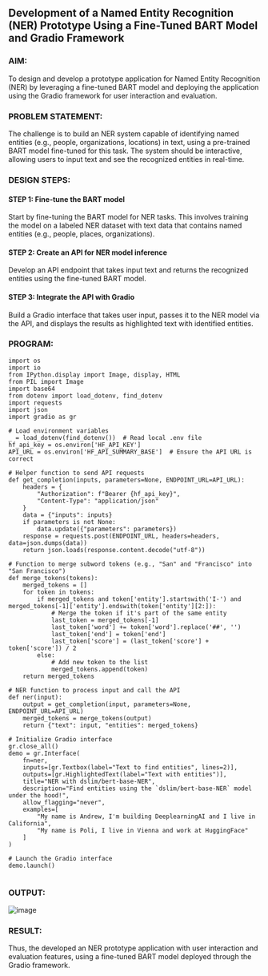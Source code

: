 ## Development of a Named Entity Recognition (NER) Prototype Using a Fine-Tuned BART Model and Gradio Framework

### AIM:
To design and develop a prototype application for Named Entity Recognition (NER) by leveraging a fine-tuned BART model and deploying the application using the Gradio framework for user interaction and evaluation.

### PROBLEM STATEMENT:
The challenge is to build an NER system capable of identifying named entities (e.g., people, organizations, locations) in text, using a pre-trained BART model fine-tuned for this task. The system should be interactive, allowing users to input text and see the recognized entities in real-time.


### DESIGN STEPS:

#### STEP 1: Fine-tune the BART model
Start by fine-tuning the BART model for NER tasks. This involves training the model on a labeled NER dataset with text data that contains named entities (e.g., people, places, organizations).

#### STEP 2: Create an API for NER model inference
Develop an API endpoint that takes input text and returns the recognized entities using the fine-tuned BART model.

#### STEP 3: Integrate the API with Gradio
Build a Gradio interface that takes user input, passes it to the NER model via the API, and displays the results as highlighted text with identified entities.


### PROGRAM:
```
import os
import io
from IPython.display import Image, display, HTML
from PIL import Image
import base64 
from dotenv import load_dotenv, find_dotenv
import requests
import json
import gradio as gr

# Load environment variables
_ = load_dotenv(find_dotenv())  # Read local .env file
hf_api_key = os.environ['HF_API_KEY']
API_URL = os.environ['HF_API_SUMMARY_BASE']  # Ensure the API URL is correct

# Helper function to send API requests
def get_completion(inputs, parameters=None, ENDPOINT_URL=API_URL): 
    headers = {
        "Authorization": f"Bearer {hf_api_key}",
        "Content-Type": "application/json"
    }
    data = {"inputs": inputs}
    if parameters is not None:
        data.update({"parameters": parameters})
    response = requests.post(ENDPOINT_URL, headers=headers, data=json.dumps(data))
    return json.loads(response.content.decode("utf-8"))

# Function to merge subword tokens (e.g., "San" and "Francisco" into "San Francisco")
def merge_tokens(tokens):
    merged_tokens = []
    for token in tokens:
        if merged_tokens and token['entity'].startswith('I-') and merged_tokens[-1]['entity'].endswith(token['entity'][2:]):
            # Merge the token if it's part of the same entity
            last_token = merged_tokens[-1]
            last_token['word'] += token['word'].replace('##', '')
            last_token['end'] = token['end']
            last_token['score'] = (last_token['score'] + token['score']) / 2
        else:
            # Add new token to the list
            merged_tokens.append(token)
    return merged_tokens

# NER function to process input and call the API
def ner(input):
    output = get_completion(input, parameters=None, ENDPOINT_URL=API_URL)
    merged_tokens = merge_tokens(output)
    return {"text": input, "entities": merged_tokens}

# Initialize Gradio interface
gr.close_all()
demo = gr.Interface(
    fn=ner,
    inputs=[gr.Textbox(label="Text to find entities", lines=2)],
    outputs=[gr.HighlightedText(label="Text with entities")],
    title="NER with dslim/bert-base-NER",
    description="Find entities using the `dslim/bert-base-NER` model under the hood!",
    allow_flagging="never",
    examples=[
        "My name is Andrew, I'm building DeeplearningAI and I live in California",
        "My name is Poli, I live in Vienna and work at HuggingFace"
    ]
)

# Launch the Gradio interface
demo.launch()


```

### OUTPUT:
![image](https://github.com/user-attachments/assets/1684b7bc-6313-4403-862c-7d63935b72f4)

### RESULT:
Thus, the developed an NER prototype application with user interaction and evaluation features, using a fine-tuned BART model deployed through the Gradio framework.
